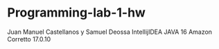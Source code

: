 # Programming-lab-1-hw
Juan Manuel Castellanos y Samuel Deossa
IntellijIDEA JAVA 16 Amazon Corretto 17.0.10
